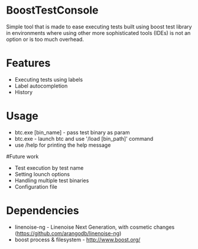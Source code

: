 # BoostTestConsole

Simple tool that is made to ease executing tests built using boost test library in environments where using other more sophisticated tools (IDEs) is not an option or is too much overhead.

# Features

* Executing tests using labels
* Label autocompletion
* History

# Usage 

 * btc.exe [bin_name] - pass test binary as param
 * btc.exe - launch btc and use '/load [bin_path]' command
 * use /help for printing the help message

#Future work

* Test execution by test name
* Setting lounch options
* Handling multiple test binaries
* Configuration file

# Dependencies

* linenoise-ng - Linenoise Next Generation, with cosmetic changes (https://github.com/arangodb/linenoise-ng)
* boost process & filesystem - http://www.boost.org/

